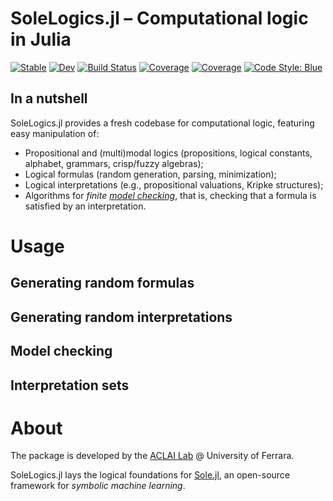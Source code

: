 # SoleLogics.jl – Computational logic in Julia

[![Stable](https://img.shields.io/badge/docs-stable-blue.svg)](https://aclai-lab.github.io/SoleLogics.jl/stable)
[![Dev](https://img.shields.io/badge/docs-dev-blue.svg)](https://aclai-lab.github.io/SoleLogics.jl/dev)
[![Build Status](https://api.cirrus-ci.com/github/aclai-lab/SoleLogics.jl.svg)](https://cirrus-ci.com/github/aclai-lab/SoleLogics.jl)
[![Coverage](https://codecov.io/gh/aclai-lab/SoleLogics.jl/branch/master/graph/badge.svg)](https://codecov.io/gh/aclai-lab/SoleLogics.jl)
[![Coverage](https://coveralls.io/repos/github/aclai-lab/SoleLogics.jl/badge.svg?branch=master)](https://coveralls.io/github/aclai-lab/SoleLogics.jl?branch=master)
[![Code Style: Blue](https://img.shields.io/badge/code%20style-blue-4495d1.svg)](https://github.com/invenia/BlueStyle)

## In a nutshell

SoleLogics.jl provides a fresh codebase for computational logic, featuring easy manipulation of:
- Propositional and (multi)modal logics (propositions, logical constants, alphabet, grammars, crisp/fuzzy algebras);
- Logical formulas (random generation, parsing, minimization);
- Logical interpretations (e.g., propositional valuations, Kripke structures);
- Algorithms for *finite [model checking](https://en.wikipedia.org/wiki/Model_checking)*, that is, checking that a formula is satisfied by an interpretation.

# Usage

<!-- However, it can be used for other purposes by computational logicians. -->

## Generating random formulas

## Generating random interpretations

## Model checking

## Interpretation sets


# About

The package is developed by the [ACLAI Lab](https://aclai.unife.it/en/) @ University of Ferrara.

SoleLogics.jl lays the logical foundations for [Sole.jl](https://pretalx.com/juliacon2023/talk/review/7LY9ZBBJQYVVLJFFSZMV9JCCMMTQJXPK), an open-source framework for *symbolic machine learning*.
